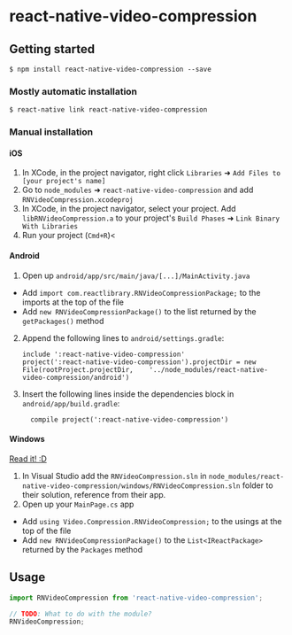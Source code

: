 
# react-native-video-compression

## Getting started

`$ npm install react-native-video-compression --save`

### Mostly automatic installation

`$ react-native link react-native-video-compression`

### Manual installation


#### iOS

1. In XCode, in the project navigator, right click `Libraries` ➜ `Add Files to [your project's name]`
2. Go to `node_modules` ➜ `react-native-video-compression` and add `RNVideoCompression.xcodeproj`
3. In XCode, in the project navigator, select your project. Add `libRNVideoCompression.a` to your project's `Build Phases` ➜ `Link Binary With Libraries`
4. Run your project (`Cmd+R`)<

#### Android

1. Open up `android/app/src/main/java/[...]/MainActivity.java`
  - Add `import com.reactlibrary.RNVideoCompressionPackage;` to the imports at the top of the file
  - Add `new RNVideoCompressionPackage()` to the list returned by the `getPackages()` method
2. Append the following lines to `android/settings.gradle`:
  	```
  	include ':react-native-video-compression'
  	project(':react-native-video-compression').projectDir = new File(rootProject.projectDir, 	'../node_modules/react-native-video-compression/android')
  	```
3. Insert the following lines inside the dependencies block in `android/app/build.gradle`:
  	```
      compile project(':react-native-video-compression')
  	```

#### Windows
[Read it! :D](https://github.com/ReactWindows/react-native)

1. In Visual Studio add the `RNVideoCompression.sln` in `node_modules/react-native-video-compression/windows/RNVideoCompression.sln` folder to their solution, reference from their app.
2. Open up your `MainPage.cs` app
  - Add `using Video.Compression.RNVideoCompression;` to the usings at the top of the file
  - Add `new RNVideoCompressionPackage()` to the `List<IReactPackage>` returned by the `Packages` method


## Usage
```javascript
import RNVideoCompression from 'react-native-video-compression';

// TODO: What to do with the module?
RNVideoCompression;
```
  